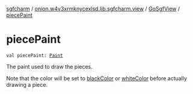 [sgfcharm](../../index.md) / [onion.w4v3xrmknycexlsd.lib.sgfcharm.view](../index.md) / [GoSgfView](index.md) / [piecePaint](./piece-paint.md)

# piecePaint

`val piecePaint: `[`Paint`](https://developer.android.com/reference/android/graphics/Paint.html)

The paint used to draw the pieces.

Note that the color will be set to [blackColor](black-color.md) or [whiteColor](white-color.md) before actually drawing a piece.

